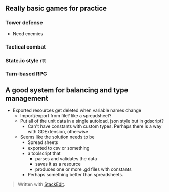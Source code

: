 
## Really basic games for practice

### Tower defense
* Need enemies



### Tactical combat


### State.io style rtt

### Turn-based RPG

## A good system for balancing and type management

* Exported resources get deleted when variable names change
	* Import/export from file? like a spreadsheet?
	* Put all of the unit data in a single autoload, json style but in gdscript?
		* Can't have constants with custom types. Perhaps there is a way with GDExtension, otherwise 
	* Seems like the solution needs to be
		* Spread sheets 
		* exported to csv or something
		* a toolscript that 
			* parses and validates the data
			* saves it as a resource
			* produces one or more .gd files with constants
		* Perhaps something better than spreadsheets. 

> Written with [StackEdit](https://stackedit.io/).
<!--stackedit_data:
eyJoaXN0b3J5IjpbMTI4NDU0ODAzOCwxMDkwNjkzNTQxXX0=
-->